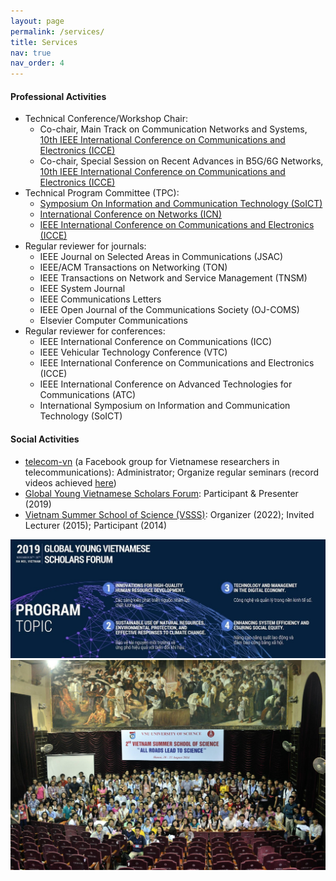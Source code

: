 ```yaml
---
layout: page
permalink: /services/
title: Services
nav: true
nav_order: 4
---
```


#### Professional Activities
* Technical Conference/Workshop Chair:
  * Co-chair, Main Track on Communication Networks and Systems, [10th IEEE International Conference on Communications and Electronics (ICCE)](https://www.ieee-icce.org/)
  * Co-chair, Special Session on Recent Advances in B5G/6G Networks, [10th IEEE International Conference on Communications and Electronics (ICCE)](https://www.ieee-icce.org/)
* Technical Program Committee (TPC):
  * [Symposium On Information and Communication Technology (SoICT)](https://soict.org/)
  * [International Conference on Networks (ICN)](https://www.iaria.org/conferences2020/ICN20.html)
  * [IEEE International Conference on Communications and Electronics (ICCE)](https://www.ieee-icce.org/)
* Regular reviewer for journals:
  * IEEE Journal on Selected Areas in Communications (JSAC)
  * IEEE/ACM Transactions on Networking (TON)
  * IEEE Transactions on Network and Service Management (TNSM)
  * IEEE System Journal
  * IEEE Communications Letters
  * IEEE Open Journal of the Communications Society (OJ-COMS)
  * Elsevier Computer Communications
* Regular reviewer for conferences:
  * IEEE International Conference on Communications (ICC)
  * IEEE Vehicular Technology Conference (VTC)
  * IEEE International Conference on Communications and Electronics (ICCE)
  * IEEE International Conference on Advanced Technologies for Communications (ATC)
  * International Symposium on Information and Communication Technology (SoICT)

#### Social Activities
* [telecom-vn](https://www.facebook.com/groups/telecomvn) (a Facebook group for Vietnamese researchers in telecommunications): Administrator; Organize regular seminars (record videos achieved [here](https://www.youtube.com/channel/UCNWic6CM7ZtdlUJQd2WlGYQ))
* [Global Young Vietnamese Scholars Forum](http://trithuctrevietnam.vn/): Participant & Presenter (2019)
* [Vietnam Summer School of Science (VSSS)](https://www.truonghekhoahoc.com/): Organizer (2022); Invited Lecturer (2015); Participant (2014)

<img src="/assets/img/event_gyvsf2019.jpg" width="800" />

<img src="/assets/img/event_vsss2015.jpg" width="800" />



<!-- * 01/2022-present: volunteer as a translator for [Kính Kính Coong](https://www.facebook.com/groups/327219941478408/about), a project of translating French-Vietnamese and Vietnamese-French letters between godparents and foster children in difficult circumstances in Vietnam -->



<!--
<img src="http://....jpg" width="200" height="200" />
![GYVSF2019](/assets/images/event_gyvsf2019.jpg)
![VSSS2015](/assets/images/event_vsss2015.jpg)
-->


<!-- Curriculum vitae [[.pdf]({{ site.url }}/files/cv-giuseppedurisi.pdf)] -->
